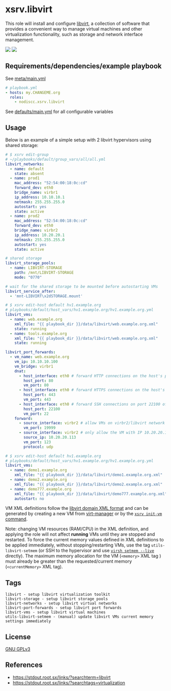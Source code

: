 # xsrv.libvirt

This role will install and configure [libvirt](https://en.wikipedia.org/wiki/Libvirt), a collection of software that provides a convenient way to manage virtual machines and other virtualization functionality, such as storage and network interface management.

[![](https://gitlab.com/nodiscc/toolbox/-/raw/master/DOC/SCREENSHOTS/KLtl38W.png)](https://gitlab.com/nodiscc/toolbox/-/raw/master/DOC/SCREENSHOTS/AbZkpvF.png)
[![](https://gitlab.com/nodiscc/toolbox/-/raw/master/DOC/SCREENSHOTS/aZ6rtn3.png)](https://gitlab.com/nodiscc/toolbox/-/raw/master/DOC/SCREENSHOTS/XNCGMBr.png)

## Requirements/dependencies/example playbook

See [meta/main.yml](meta/main.yml)

```yaml
# playbook.yml
- hosts: my.CHANGEME.org
  roles:
    - nodiscc.xsrv.libvirt
```

See [defaults/main.yml](defaults/main.yml) for all configurable variables

## Usage

Below is an example of a simple setup with 2 libvirt hypervisors using shared storage:

```yaml
# $ xsrv edit-group
# ~/playbooks/default/group_vars/all/all.yml
libvirt_networks:
  - name: default
    state: absent
  - name: prod1
    mac_address: "52:54:00:18:0c:cd"
    forward_dev: eth0
    bridge_name: virbr1
    ip_address: 10.10.10.1
    netmask: 255.255.255.0
    autostart: yes
    state: active
  - name: prod2
    mac_address: "52:54:00:18:0c:cd"
    forward_dev: eth0
    bridge_name: virbr2
    ip_address: 10.20.20.1
    netmask: 255.255.255.0
    autostart: yes
    state: active

# shared storage
libvirt_storage_pools:
  - name: LIBVIRT-STORAGE
    path: /mnt/LIBVIRT-STORAGE
    mode: "0770"

# wait for the shared storage to be mounted before autostarting VMs
libvirt_service_after:
  - 'mnt-LIBVIRT\x2dSTORAGE.mount'
```

```yaml
# $ xsrv edit-host default hv1.example.org
# playbooks/default/host_vars/hv1.example.org/hv1.example.org.yml
libvirt_vms:
  - name: web.example.org
    xml_file: "{{ playbook_dir }}/data/libvirt/web.example.org.xml"
    state: running
  - name: tools.example.org
    xml_file: "{{ playbook_dir }}/data/libvirt/web.example.org.xml"
    state: running

libvirt_port_forwards:
  - vm_name: web.example.org
    vm_ip: 10.10.10.100
    vm_bridge: virbr1
    dnat:
      - host_interface: eth0 # forward HTTP connections on the host's public interface to this VM
        host_port: 80
        vm_port: 80
      - host_interface: eth0 # forward HTTPS connections on the host's public interface to this VM
        host_port: 443
        vm_port: 443
      - host_interface: eth0 # forward SSH connections on port 22100 of the host's public interface to this VM on port 22
        host_port: 22100
        vm_port: 22
    forward:
      - source_interface: virbr2 # allow VMs on virbr2/libvirt network prod2 to access netdata on this VM
        vm_port: 19999
      - source_interface: virbr2 # only allow the VM with IP 10.20.20.113 on virbr2/libvirt network prod2 to access port udp/123 on this VM
        source_ip: 10.20.20.113
        vm_port: 123
        protocol: udp
```

```yaml
# $ xsrv edit-host default hv1.example.org
# playbooks/default/host_vars/hv1.example.org/hv1.example.org.yml
libvirt_vms:
  - name: demo1.example.org
    xml_file: "{{ playbook_dir }}/data/libvirt/demo1.example.org.xml"
  - name: demo2.example.org
    xml_file: "{{ playbook_dir }}/data/libvirt/demo2.example.org.xml"
  - name: demo777.example.org
    xml_file: "{{ playbook_dir }}/data/libvirt/demo777.example.org.xml"
    autostart: no
```

VM XML definitions follow the [libvirt domain XML format](https://libvirt.org/formatdomain.html) and can be generated by creating a new VM from [virt-manager](https://xsrv.readthedocs.io/en/latest/appendices/virt-manager.html) or by the [`xsrv init-vm` command](https://xsrv.readthedocs.io/en/latest/appendices/debian.html#automated-from-a-vm-template).

Note: changing VM resources (RAM/CPU) in the XML definition, and applying the role will not affect **running** VMs until they are stopped and restarted. To force the current memory values defined in XML definitions to be applied immediately, without stopping/restarting VMs, use the tag `utils-libvirt-setmem` (or SSH to the hypervisor and use [`virsh setmem --live`](https://manpages.debian.org/bookworm/libvirt-clients/virsh.1.en.html#setmem) directly). The maximum memory allocation for the VM (`<memory>` XML tag ) must already be greater than the requested/current memory (`<currentMemory>` XML tag).


## Tags

<!--BEGIN TAGS LIST-->
```
libvirt - setup libvirt virtualization toolkit
libvirt-storage - setup libvirt storage pools
libvirt-networks - setup libvirt virtual networks
libvirt-port-forwards - setup libvirt port forwards
libvirt-vms - setup libvirt virtual machines
utils-libvirt-setmem - (manual) update libvirt VMs current memory settings immediately
```
<!--END TAGS LIST-->


## License

[GNU GPLv3](../../LICENSE)

## References

- https://stdout.root.sx/links/?searchterm=libvirt
- https://stdout.root.sx/links/?searchtags=virtualization

